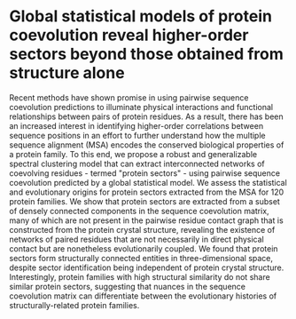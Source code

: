 # Global statistical models of protein coevolution reveal higher-order sectors beyond those obtained from structure alone

Recent methods have shown promise in using pairwise sequence coevolution predictions to illuminate physical interactions and functional relationships between pairs of protein residues. As a result, there has been an increased interest in identifying higher-order correlations between sequence positions in an effort to further understand how the multiple sequence alignment (MSA) encodes the conserved biological properties of a protein family. To this end, we propose a robust and generalizable spectral clustering model that can extract interconnected networks of coevolving residues - termed "protein sectors" - using pairwise sequence coevolution predicted by a global statistical model. We assess the statistical and evolutionary origins for protein sectors extracted from the MSA for 120 protein families. We show that protein sectors are extracted from a subset of densely connected components in the sequence coevolution matrix, many of which are not present in the pairwise residue contact graph that is constructed from the protein crystal structure, revealing the existence of networks of paired residues that are not necessarily in direct physical contact but are nonetheless evolutionarily coupled. We found that protein sectors form structurally connected entities in three-dimensional space, despite sector identification being independent of protein crystal structure. Interestingly, protein families with high structural similarity do not share similar protein sectors, suggesting that nuances in the sequence coevolution matrix can differentiate between the evolutionary histories of structurally-related protein families.



